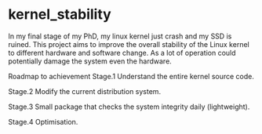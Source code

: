 # kernel_stability
In my final stage of my PhD, my linux kernel just crash and my SSD is ruined. This project aims to improve the overall stability of the Linux kernel to different hardware and software change. As a lot of operation could potentially damage the system even the hardware. 

Roadmap to achievement
Stage.1 Understand the entire kernel source code.

Stage.2 Modify the current distribution system.

Stage.3 Small package that checks the system integrity daily (lightweight).

Stage.4 Optimisation.
